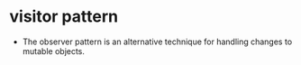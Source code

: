 
# visitor pattern
* The observer pattern is an alternative technique for handling changes to mutable objects.
